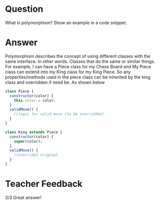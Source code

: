 # Question

What is polymorphism? Show an example in a code snippet.

# Answer

Polymorphism describes the concept of using different classes with the same interface. In other words. Classes that do the same or similar things. For example, I can have a Piece class for my Chess Board and My Piece class can extend into my King class for my King Piece. So any properties/methods used in the piece class can be inherited by the king class and overridden if need be. As shown below

```js
class Piece {
  constructor(color) {
    this.color = color;
  }
  validMove() {
    //logic for valid move (to be overridden)
  }
}

class King extends Piece {
  constructor(color) {
    super(color);
  }
  validMove() {
    //overrides original
  }
}
```

# Teacher Feedback
3/3
Great answer! 